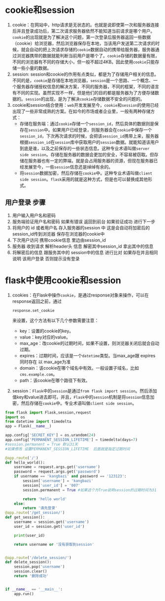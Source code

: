 # cookie和session

1. cookie：在网站中，http请求是无状态的。也就是说即使第一次和服务器连接后并且登录成功后，第二次请求服务器依然不能知道当前请求是哪个用户。`cookie`的出现就是为了解决这个问题，第一次登录后服务器返回一些数据（cookie）给浏览器，然后浏览器保存在本地，当该用户发送第二次请求的时候，就会自动的把上次请求存储的`cookie`数据自动的携带给服务器，服务器通过浏览器携带的数据就能判断当前用户是哪个了。`cookie`存储的数据量有限，不同的浏览器有不同的存储大小，但一般不超过4KB。因此使用`cookie`只能存储一些小量的数据。
2. session: session和cookie的作用有点类似，都是为了存储用户相关的信息。不同的是，`cookie`是存储在本地浏览器，`session`是一个思路、一个概念、一个服务器存储授权信息的解决方案，不同的服务器，不同的框架，不同的语言有不同的实现。虽然实现不一样，但是他们的目的都是服务器为了方便存储数据的。`session`的出现，是为了解决`cookie`存储数据不安全的问题的。
3. cookie和session结合使用：`web`开发发展至今，`cookie`和`session`的使用已经出现了一些非常成熟的方案。在如今的市场或者企业里，一般有两种存储方式：
   - 存储在服务端：通过`cookie`存储一个`session_id`，然后具体的数据则是保存在`session`中。如果用户已经登录，则服务器会在`cookie`中保存一个`session_id`，下次再次请求的时候，会把该`session_id`携带上来，服务器根据`session_id`在`session`库中获取用户的`session`数据。就能知道该用户到底是谁，以及之前保存的一些状态信息。这种专业术语叫做`server side session`。存储在服务器的数据会更加的安全，不容易被窃取。但存储在服务器也有一定的弊端，就是会占用服务器的资源，但现在服务器已经发展至今，一些`session`信息还是绰绰有余的。
   - 将`session`数据加密，然后存储在`cookie`中。这种专业术语叫做`client side session`。`flask`采用的就是这种方式，但是也可以替换成其他形式。

## 用户登录  步骤  

1. 用户输入用户名和密码  
2. 服务端验证用户名和密码  如果有错误 返回到前台 如果验证成功   进行下一步   
3. 将用户的 id 或者用户名 存入服务器的session 中  这是会自动将加密后的session_id传到浏览器 保存在浏览器的cookie中   
4. 下次用户访问 携带cookie信息  里边由session_id  
5. 服务器 收到请求 解析header头 信息  解密其中session_id  拿出其中的信息  
6. 将解密后的信息 跟服务其中的 session中的信息  进行比对  如果存在并且相同 说明 该用户登录  否则提示没有登录  

# flask中使用cookie和session

1. cookies：在Flask中操作`cookie`，是通过response对象来操作，可以在response返回之前，通过

   ```
   response.set_cookie
   ```

   来设置，这个方法有以下几个参数需要注意：

   - key：设置的cookie的key。
   - value：key对应的value。
   - max_age：改cookie的过期时间，如果不设置，则浏览器关闭后就会自动过期。
   - expires：过期时间，应该是一个`datetime`类型。当max_age跟 expires 同时存在 以 max_age为准   
   - domain：该cookie在哪个域名中有效。一般设置子域名，比如`cms.example.com`。
   - path：该cookie在哪个路径下有效。

2. session：`Flask`中的`session`是通过`from flask import session`。然后添加值key和value进去即可。并且，`Flask`中的`session`机制是将`session`信息加密，然后存储在`cookie`中。专业术语叫做`client side session`。

```python
from flask import Flask,session,request
import os
from datetime import timedelta
app = Flask(__name__)

app.config['SECRET_KEY'] = os.urandom(24)
app.config['PERMANENT_SESSION_LIFETIME'] = timedelta(days=7)
#session.permanent = True 默认31天
#如果修改 设置PERMANENT_SESSION_LIFETIME  后面就是指定过期时间

@app.route('/')
def hello_world():
    username = request.args.get('username')
    password = request.args.get('password')
    if username == 'kangbazi' and password == '123123':
        session['username'] = 'kangbazi'
        session['user_id'] = '007'
        session.permanent = True #如果这个为True说明session的过期时间为31

        return 'hello world'
    else:
        return '请先登录'
@app.route('/get_session/')
def get_session():
    username = session.get('username')
    user_id = session.get('user_id')

    print(user_id)

    return username or '没有获取到session'


@app.route('/delete_session/')
def delete_session():
    session.pop('username')
    session.clear()
    return '删除成功'


if __name__ == '__main__':
    app.run()

```

